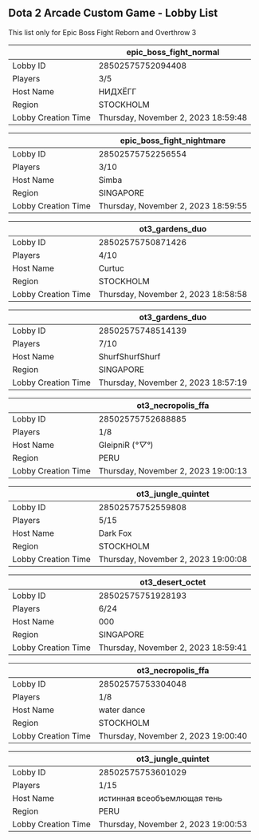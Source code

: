 ## Dota 2 Arcade Custom Game - Lobby List

This list only for Epic Boss Fight Reborn and Overthrow 3

|  | epic_boss_fight_normal |
| ------ | ------ |
| Lobby ID | 28502575752094408 |
| Players | 3/5 |
| Host Name | НИДХЁГГ |
| Region | STOCKHOLM |
| Lobby Creation Time | Thursday, November 2, 2023 18:59:48 |


|  | epic_boss_fight_nightmare |
| ------ | ------ |
| Lobby ID | 28502575752256554 |
| Players | 3/10 |
| Host Name | Simba |
| Region | SINGAPORE |
| Lobby Creation Time | Thursday, November 2, 2023 18:59:55 |


|  | ot3_gardens_duo |
| ------ | ------ |
| Lobby ID | 28502575750871426 |
| Players | 4/10 |
| Host Name | Curtuc |
| Region | STOCKHOLM |
| Lobby Creation Time | Thursday, November 2, 2023 18:58:58 |


|  | ot3_gardens_duo |
| ------ | ------ |
| Lobby ID | 28502575748514139 |
| Players | 7/10 |
| Host Name | ShurfShurfShurf |
| Region | SINGAPORE |
| Lobby Creation Time | Thursday, November 2, 2023 18:57:19 |


|  | ot3_necropolis_ffa |
| ------ | ------ |
| Lobby ID | 28502575752688885 |
| Players | 1/8 |
| Host Name | GleipniR (*°▽°*) |
| Region | PERU |
| Lobby Creation Time | Thursday, November 2, 2023 19:00:13 |


|  | ot3_jungle_quintet |
| ------ | ------ |
| Lobby ID | 28502575752559808 |
| Players | 5/15 |
| Host Name | Dark Fox |
| Region | STOCKHOLM |
| Lobby Creation Time | Thursday, November 2, 2023 19:00:08 |


|  | ot3_desert_octet |
| ------ | ------ |
| Lobby ID | 28502575751928193 |
| Players | 6/24 |
| Host Name | 000 |
| Region | SINGAPORE |
| Lobby Creation Time | Thursday, November 2, 2023 18:59:41 |


|  | ot3_necropolis_ffa |
| ------ | ------ |
| Lobby ID | 28502575753304048 |
| Players | 1/8 |
| Host Name | water dance |
| Region | STOCKHOLM |
| Lobby Creation Time | Thursday, November 2, 2023 19:00:40 |


|  | ot3_jungle_quintet |
| ------ | ------ |
| Lobby ID | 28502575753601029 |
| Players | 1/15 |
| Host Name | истинная всеобъемлющая  тень |
| Region | PERU |
| Lobby Creation Time | Thursday, November 2, 2023 19:00:53 |


